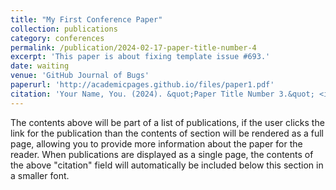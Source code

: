 ```yaml
---
title: "My First Conference Paper"
collection: publications
category: conferences
permalink: /publication/2024-02-17-paper-title-number-4
excerpt: 'This paper is about fixing template issue #693.'
date: waiting
venue: 'GitHub Journal of Bugs'
paperurl: 'http://academicpages.github.io/files/paper1.pdf'
citation: 'Your Name, You. (2024). &quot;Paper Title Number 3.&quot; <i>GitHub Journal of Bugs</i>. 1(3).'
---
```


The contents above will be part of a list of publications, if the user clicks the link for the publication than the contents of section will be rendered as a full page, allowing you to provide more information about the paper for the reader. When publications are displayed as a single page, the contents of the above "citation" field will automatically be included below this section in a smaller font.
